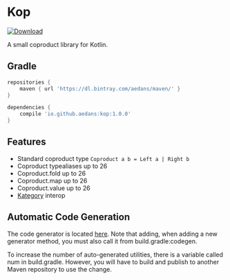 Kop
===

[![Download](https://api.bintray.com/packages/aedans/maven/kop/images/download.svg)](https://bintray.com/aedans/maven/kop/_latestVersion)

A small coproduct library for Kotlin.

Gradle
------

```gradle
repositories {
    maven { url 'https://dl.bintray.com/aedans/maven/' }
}

dependencies {
    compile 'io.github.aedans:kop:1.0.0'
}
```

Features
--------

- Standard coproduct type `Coproduct a b = Left a | Right b`
- Coproduct typealiases up to 26
- Coproduct.fold up to 26
- Coproduct.map up to 26
- Coproduct.value up to 26
- [Kategory](https://github.com/kategory/kategory) interop

Automatic Code Generation
-------------------------

The code generator is located [here](https://github.com/aedans/kop/blob/master/buildSrc/src/main/kotlin/Codegen.kt). 
Note that adding, when adding a new generator method, you must also call 
it from build.gradle:codegen.

To increase the number of auto-generated utilities, there is a variable 
called num in build.gradle. However, you will have to build and
publish to another Maven repository to use the change.
